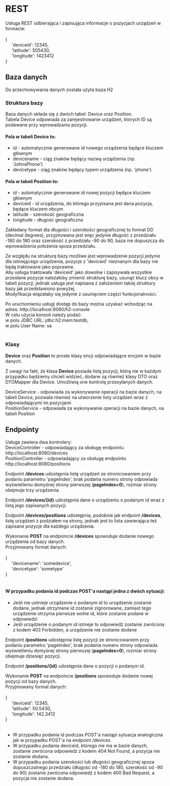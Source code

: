 # REST

Usługa REST odbierająca i zapisująca informacje o pozycjach urządzeń w formacie: <br><br>
{
    <br> &nbsp;&nbsp;&nbsp;&nbsp;
    'deviceid': 12345, 
    <br> &nbsp;&nbsp;&nbsp;&nbsp;
    'latitude': 505430, 
    <br> &nbsp;&nbsp;&nbsp;&nbsp;
    'longitude': 1423412
    <br> 
} <br>

## Baza danych
Do przechowywania danych została użyta baza H2 <br> 

### Struktura bazy
Baza danych składa się z dwóch tabel: Device oraz Position. <br> 
Tabela Device odpowiada za zarejestrowanie urządzeń, których ID są podawane przy wprowadzaniu pozycji. <br> 

#### Pola w tabeli Device to:
- id - automatycznie generowane id nowego urządzenia będące kluczem głównym
- devicename - ciąg znaków będący nazwą urządzenia (np. 'JohnsPhone')
- devicetype - ciąg znaków będący typem urządzenia (np. 'phone')

#### Pola w tabeli Position to:
- id - automatycznie generowane id nowej pozycji będące kluczem głównym
- deviceid - id urządzenia, do którego przypisana jest dana pozycja, będące kluczem obcym
- latitude - szerokość geograficzna
- longitude - długość geograficzna

Zakładany format dla długości i szerokości geograficznej to format DD (decimal degrees), przyjmowana jest więc jedynie długość z przedziału -180 do 180 oraz szerokość z przedziału -90 do 90, baza nie dopuszcza do wprowadzenia położenia spoza przedziału.

Ze względu na strukturę bazy możliwe jest wprowadzenie pozycji jedynie dla istniejącego urządzenia, pozycje z 'deviceid' nieznanym dla bazy nie będą traktowane jako poprawne. <br>
Aby usługa traktowała 'deviceid' jako dowolne i zapisywała wszystkie przesłane pozycje należałoby zmienić strukturę bazy, usunąć klucz obcy w tabeli pozycji, jednak usługa jest napisana z założeniem takiej struktury bazy jak przedstawiono powyżej. <br>
Modyfikacja wiązałaby się jedynie z usunięciem części funkcjonalności.

Po uruchomieniu usługi dostęp do bazy można uzyskać wchodząc na adres: http://localhost:8080/h2-console <br>
W celu użycia konsoli należy podać: 
<br>w  polu JDBC URL: jdbc:h2:mem:testdb, 
<br> w polu User Name: sa
<br> <br>

### Klasy
**Device** oraz **Position** to proste klasy encji odpowiadające encjom w bazie danych.

Z uwagi na fakt, że klasa **Device** posiada listę pozycji, którą nie w każdym przypadku będziemy chcieli widzieć, dodane są również klasy DTO oraz DTOMapper dla Device. Umożliwią one kontrolę przesyłanych danych.

DeviceService - odpowiada za wykonywanie operacji na bazie danych, na tabeli Device, pozwala również na utworzenie listy urządzeń wraz z odpowiadającymi im pozycjami <br>
PositionService - odpowiada za wykonywanie operacji na bazie danych, na tabeli Position

## Endpointy
Usługa zawiera dwa kontrolery: <br>
DeviceController - odpowiadający za obsługę endpointu http://localhost:8080/devices <br>
PositionController - odpowiadający za obsługę endpointu http://localhost:8080/positions

Endpoint **/devices** udostępnia listę urządzeń ze stronicowaniem przy podaniu parametru 'pageIndex', brak podania numeru strony odpowiada wyświetleniu domyśnej strony pierwszej (**pageIndex=0**), rozmiar strony obejmuje trzy urządzenia.

Endpoint **/devices/{id}** udostępnia dane o urządzeniu o podanym id wraz z listą jego zapisanych pozycji.

Endpoint **/devices/positions** udostępnia, podobnie jak endpoint **/devices**, listę urządzeń z podziałem na strony, jednak jest to lista zawierająca też zapisane pozycje dla każdego urządzenia.

Wykonanie **POST** na endpoincie **/devices** spowoduje dodanie nowego urządzenia od bazy danych.
<br>
Przyjmowany format danych: <br><br>
{
    <br> &nbsp;&nbsp;&nbsp;&nbsp;
    'devicename': 'somedevice', 
    <br> &nbsp;&nbsp;&nbsp;&nbsp;
    'devicetype': 'sometype'
    <br> 
} <br><br>
#### W przypadku podania id podczas POST'a nastąpi jedna z dwóch sytuacji:
- Jeśli nie ustnieje urządzenie o podanym id to urządzenie zostanie dodane, jednak otrzymane id zostanie zignorowane, zamiast tego urządzenie otrzyma pierwsze wolne id, które zostanie podane w odpowiedzi
- Jeśli urządzenie o podanym id istnieje to odpowiedź zostanie zwrócona z kodem 403 Forbidden, a urządzenie nie zostanie dodane

Endpoint **/positions** udostępnia listę pozycji ze stronicowaniem przy podaniu parametru 'pageIndex', brak podania numeru strony odpowiada wyświetleniu domyśnej strony pierwszej (**pageIndex=0**), rozmiar strony obejmuje dziesięć pozycji.

Endpoint **/positions/{id}** udostępnia dane o pozycji o podanym id.

Wykonanie **POST** na endpoincie **/positions** spowoduje dodanie nowej pozycji od bazy danych.
<br>
Przyjmowany format danych: <br><br>
{
    <br> &nbsp;&nbsp;&nbsp;&nbsp;
    'deviceid': 12345, 
    <br> &nbsp;&nbsp;&nbsp;&nbsp;
    'latitude': 50.5430, 
    <br> &nbsp;&nbsp;&nbsp;&nbsp;
    'longitude': 142.3412
    <br> 
} <br><br>

- W przypadku podania id podczas POST'a nastąpi sytuacja analogiczna jak w przypadku POST'a na endpoint /devices. <br>
- W przypadku podania deviceid, którego nie ma w bazie danych, zostanie zwrócona odpowiedź z kodem 404 Not Found, a pozycja nie zostanie dodana.
- W przypadku podania szerokości lub długości geograficznej spoza dopuszczalnego przedziału (długość od -180 do 180, szerokość od -90 do 90) zostanie zwrócona odpowiedź z kodem 400 Bad Request, a pozycja nie zostanie dodana.

